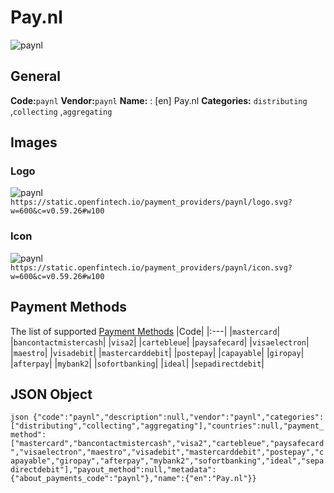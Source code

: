 # Pay.nl 
![paynl](https://static.openfintech.io/payment_providers/paynl/logo.svg?w=600&c=v0.59.26#w100) 
## General 
**Code:**`paynl` 
**Vendor:**`paynl` 
**Name:** 
:	[en] Pay.nl 
**Categories:** 
`distributing` ,`collecting` ,`aggregating` 
## Images 
### Logo 
![paynl](https://static.openfintech.io/payment_providers/paynl/logo.svg?w=600&c=v0.59.26#w100) 
``` https://static.openfintech.io/payment_providers/paynl/logo.svg?w=600&c=v0.59.26#w100 ``` 
### Icon 
![paynl](https://static.openfintech.io/payment_providers/paynl/icon.svg?w=600&c=v0.59.26#w100) 
``` https://static.openfintech.io/payment_providers/paynl/icon.svg?w=600&c=v0.59.26#w100 ``` 
## Payment Methods 
The list of supported [Payment Methods](#) 
|Code| 
|:---| 
|`mastercard`| 
|`bancontactmistercash`| 
|`visa2`| 
|`cartebleue`| 
|`paysafecard`| 
|`visaelectron`| 
|`maestro`| 
|`visadebit`| 
|`mastercarddebit`| 
|`postepay`| 
|`capayable`| 
|`giropay`| 
|`afterpay`| 
|`mybank2`| 
|`sofortbanking`| 
|`ideal`| 
|`sepadirectdebit`| 
 
## JSON Object 
```json {"code":"paynl","description":null,"vendor":"paynl","categories":["distributing","collecting","aggregating"],"countries":null,"payment_method":["mastercard","bancontactmistercash","visa2","cartebleue","paysafecard","visaelectron","maestro","visadebit","mastercarddebit","postepay","capayable","giropay","afterpay","mybank2","sofortbanking","ideal","sepadirectdebit"],"payout_method":null,"metadata":{"about_payments_code":"paynl"},"name":{"en":"Pay.nl"}} ``` 
